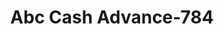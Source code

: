 ---
f_zip-code: 65714
f_state-code: MO
title: Abc Cash Advance-784
f_phone: 417-725-5115
f_city-only: Nixa
f_address: 107 W Aldersgate Dr Nixa
f_location-unique-id: '784'
slug: abc-cash-advance-784
updated-on: '2024-05-30T13:46:58.046Z'
created-on: '2024-05-30T13:36:59.803Z'
published-on: '2024-05-30T13:54:32.469Z'
f_city-state: cms/city/nixa-mo.md
f_company: cms/company/abc-cash-advance.md
f_state: cms/state/missouri.md
layout: '[payday-loan].html'
tags: payday-loan
---